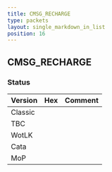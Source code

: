 ```yaml
---
title: CMSG_RECHARGE
type: packets
layout: single_markdown_in_list
position: 16
---
```


## CMSG_RECHARGE

### Status

Version | Hex | Comment
---------- | ---------- | ---------- 
Classic |  |  
TBC |  |  
WotLK |  |  
Cata |  |  
MoP |  |  
